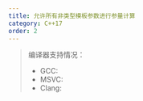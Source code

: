 ```yaml
---
title: 允许所有非类型模板参数进行参量计算
category: C++17
order: 2
---
```


> 编译器支持情况：
> * GCC:
> * MSVC:
> * Clang:

